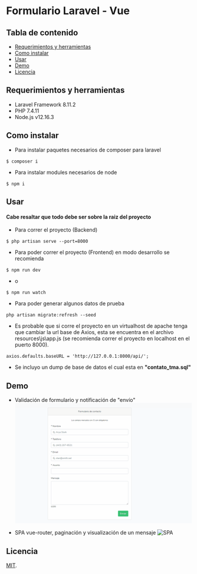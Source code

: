 # Formulario Laravel - Vue

## Tabla de contenido

* [Requerimientos y herramientas](#requerimientos-y-herramientas)
* [Como instalar](#como-instalar)
* [Usar](#usar)
* [Demo](#demo)
* [Licencia](#licencia)

## Requerimientos y herramientas

* Laravel Framework 8.11.2
* PHP 7.4.11
* Node.js v12.16.3

## Como instalar

* Para instalar paquetes necesarios de composer para laravel
```
$ composer i
```

* Para instalar modules necesarios de node
```
$ npm i
```

## Usar
#### Cabe resaltar que todo debe ser sobre la raiz del proyecto
* Para correr el proyecto (Backend)
```
$ php artisan serve --port=8000
```

* Para poder correr el proyecto (Frontend) en modo desarrollo se recomienda
```
$ npm run dev
```

* o

```
$ npm run watch
```

* Para poder generar algunos datos de prueba
```
php artisan migrate:refresh --seed
```

* Es probable que si corre el proyecto en un virtualhost de apache tenga que cambiar la url base de Axios, esta se encuentra en el archivo resources\js\app.js (se recomienda correr el proyecto en localhost en el puerto 8000).

```
axios.defaults.baseURL = 'http://127.0.0.1:8000/api/';
```
* Se incluyo un dump de base de datos el cual esta en **"contato_tma.sql"**


## Demo

* Validación de formulario y notificación de "envío"
![Validación formulario y notificación](public/gif/validacion_envio_formulario.gif)


* SPA vue-router, paginación y visualización de un mensaje
![SPA](public/gif/router_paginación_lectura.gif)

## Licencia

[MIT](LICENSE).
